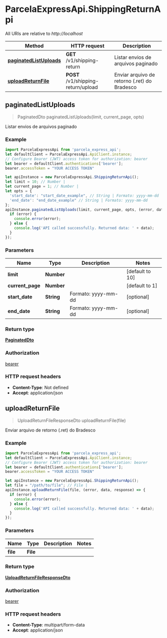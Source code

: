 # ParcelaExpressApi.ShippingReturnApi

All URIs are relative to *http://localhost*

Method | HTTP request | Description
------------- | ------------- | -------------
[**paginatedListUploads**](ShippingReturnApi.md#paginatedListUploads) | **GET** /v1/shipping-return | Listar envios de arquivos paginado
[**uploadReturnFile**](ShippingReturnApi.md#uploadReturnFile) | **POST** /v1/shipping-return/upload | Enviar arquivo de retorno (.ret) do Bradesco



## paginatedListUploads

> PaginatedDto paginatedListUploads(limit, current_page, opts)

Listar envios de arquivos paginado

### Example

```javascript
import ParcelaExpressApi from 'parcela_express_api';
let defaultClient = ParcelaExpressApi.ApiClient.instance;
// Configure Bearer (JWT) access token for authorization: bearer
let bearer = defaultClient.authentications['bearer'];
bearer.accessToken = "YOUR ACCESS TOKEN"

let apiInstance = new ParcelaExpressApi.ShippingReturnApi();
let limit = 10; // Number | 
let current_page = 1; // Number | 
let opts = {
  'start_date': "start_date_example", // String | Formato: yyyy-mm-dd
  'end_date': "end_date_example" // String | Formato: yyyy-mm-dd
};
apiInstance.paginatedListUploads(limit, current_page, opts, (error, data, response) => {
  if (error) {
    console.error(error);
  } else {
    console.log('API called successfully. Returned data: ' + data);
  }
});
```

### Parameters


Name | Type | Description  | Notes
------------- | ------------- | ------------- | -------------
 **limit** | **Number**|  | [default to 10]
 **current_page** | **Number**|  | [default to 1]
 **start_date** | **String**| Formato: yyyy-mm-dd | [optional] 
 **end_date** | **String**| Formato: yyyy-mm-dd | [optional] 

### Return type

[**PaginatedDto**](PaginatedDto.md)

### Authorization

[bearer](../README.md#bearer)

### HTTP request headers

- **Content-Type**: Not defined
- **Accept**: application/json


## uploadReturnFile

> UploadReturnFileResponseDto uploadReturnFile(file)

Enviar arquivo de retorno (.ret) do Bradesco

### Example

```javascript
import ParcelaExpressApi from 'parcela_express_api';
let defaultClient = ParcelaExpressApi.ApiClient.instance;
// Configure Bearer (JWT) access token for authorization: bearer
let bearer = defaultClient.authentications['bearer'];
bearer.accessToken = "YOUR ACCESS TOKEN"

let apiInstance = new ParcelaExpressApi.ShippingReturnApi();
let file = "/path/to/file"; // File | 
apiInstance.uploadReturnFile(file, (error, data, response) => {
  if (error) {
    console.error(error);
  } else {
    console.log('API called successfully. Returned data: ' + data);
  }
});
```

### Parameters


Name | Type | Description  | Notes
------------- | ------------- | ------------- | -------------
 **file** | **File**|  | 

### Return type

[**UploadReturnFileResponseDto**](UploadReturnFileResponseDto.md)

### Authorization

[bearer](../README.md#bearer)

### HTTP request headers

- **Content-Type**: multipart/form-data
- **Accept**: application/json

